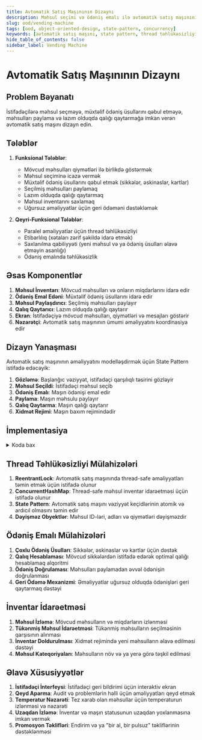 ```yaml
---
title: Avtomatik Satış Maşınının Dizaynı
description: Məhsul seçimi və ödəniş emalı ilə avtomatik satış maşınının dizaynı
slug: ood/vending-machine
tags: [ood, object-oriented-design, state-pattern, concurrency]
keywords: [avtomatik satış maşını, state pattern, thread təhlükəsizliyi, java, ödəniş emalı]
hide_table_of_contents: false
sidebar_label: Vending Machine
---
```


# Avtomatik Satış Maşınının Dizaynı

## Problem Bəyanatı

İstifadəçilərə məhsul seçməyə, müxtəlif ödəniş üsullarını qəbul etməyə, məhsulları paylama və lazım olduqda qalığı qaytarmağa imkan verən avtomatik satış maşını dizayn edin.

## Tələblər

1. **Funksional Tələblər**:
   - Mövcud məhsulları qiymətləri ilə birlikdə göstərmək
   - Məhsul seçiminə icazə vermək
   - Müxtəlif ödəniş üsullarını qəbul etmək (sikkələr, əskinaslar, kartlar)
   - Seçilmiş məhsulları paylamaq
   - Lazım olduqda qalığı qaytarmaq
   - Məhsul inventarını saxlamaq
   - Uğursuz əməliyyatlar üçün geri ödəməni dəstəkləmək

2. **Qeyri-Funksional Tələblər**:
   - Paralel əməliyyatlar üçün thread təhlükəsizliyi
   - Etibarlılıq (xətaları zərif şəkildə idarə etmək)
   - Saxlanılma qabiliyyəti (yeni məhsul və ya ödəniş üsulları əlavə etməyin asanlığı)
   - Ödəniş emalında təhlükəsizlik

## Əsas Komponentlər

1. **Məhsul İnventarı**: Mövcud məhsulları və onların miqdarlarını idarə edir
2. **Ödəniş Emal Edəni**: Müxtəlif ödəniş üsullarını idarə edir
3. **Məhsul Paylaşdırıcı**: Seçilmiş məhsulları paylayır
4. **Qalıq Qaytarıcı**: Lazım olduqda qalığı qaytarır
5. **Ekran**: İstifadəçiyə mövcud məhsulları, qiymətləri və mesajları göstərir
6. **Nəzarətçi**: Avtomatik satış maşınının ümumi əməliyyatını koordinasiya edir

## Dizayn Yanaşması

Avtomatik satış maşınının əməliyyatını modelləşdirmək üçün State Pattern istifadə edəcəyik:

1. **Gözləmə**: Başlanğıc vəziyyət, istifadəçi qarşılıqlı təsirini gözləyir
2. **Məhsul Seçildi**: İstifadəçi məhsul seçib
3. **Ödəniş Emalı**: Maşın ödənişi emal edir
4. **Paylama**: Maşın məhsulu paylayır
5. **Qalıq Qaytarma**: Maşın qalığı qaytarır
6. **Xidmət Rejimi**: Maşın baxım rejimindədir

## İmplementasiya

<details>
<summary>Koda bax</summary>

```java
import java.util.*;
import java.util.concurrent.ConcurrentHashMap;
import java.util.concurrent.locks.Lock;
import java.util.concurrent.locks.ReentrantLock;

// Məhsul sinfi
class Product {
    private final String id;
    private final String name;
    private final double price;
    private int quantity;

    public Product(String id, String name, double price, int quantity) {
        this.id = id;
        this.name = name;
        this.price = price;
        this.quantity = quantity;
    }

    public String getId() {
        return id;
    }

    public String getName() {
        return name;
    }

    public double getPrice() {
        return price;
    }

    public int getQuantity() {
        return quantity;
    }

    public void decrementQuantity() {
        if (quantity > 0) {
            quantity--;
        }
    }

    public void incrementQuantity() {
        quantity++;
    }

    @Override
    public String toString() {
        return id + ": " + name + " - $" + price + " (" + quantity + " mövcud)";
    }
}

// Ödəniş üsulu interfeysi
interface PaymentMethod {
    boolean processPayment(double amount);
    void refund(double amount);
}

// Sikkə ödəniş üsulu
class CoinPayment implements PaymentMethod {
    private final Map<Double, Integer> coinInventory;
    private final Lock lock = new ReentrantLock();

    public CoinPayment() {
        coinInventory = new HashMap<>();
        // Bəzi sikkələrlə inisializasiya et
        coinInventory.put(0.25, 20); // Çeyrek
        coinInventory.put(0.10, 20); // On sent
        coinInventory.put(0.05, 20); // Beş sent
        coinInventory.put(0.01, 20); // Sent
    }

    @Override
    public boolean processPayment(double amount) {
        // Həqiqi implementasiyada bu, sikkə qəbuledicisi aparatı ilə qarşılıqlı təsir göstərərdi
        System.out.println("$" + amount + " məbləğində sikkə ödənişini emal edirik");
        return true;
    }

    @Override
    public void refund(double amount) {
        System.out.println("$" + amount + " məbləğini sikkələrlə geri qaytarırıq");
    }

    public Map<Double, Integer> calculateChange(double amount) {
        lock.lock();
        try {
            Map<Double, Integer> change = new HashMap<>();
            double[] coinValues = {0.25, 0.10, 0.05, 0.01};

            for (double coinValue : coinValues) {
                int count = (int) (amount / coinValue);
                int available = coinInventory.getOrDefault(coinValue, 0);

                if (count > 0 && available > 0) {
                    int actualCount = Math.min(count, available);
                    change.put(coinValue, actualCount);
                    amount -= actualCount * coinValue;
                    coinInventory.put(coinValue, available - actualCount);
                }
            }

            // Əgər dəqiq qalıq verə bilmədiksə
            if (amount > 0.001) { // Ondalıq nöqtə müqayisəsi üçün kiçik epsilon istifadə edirik
                // İnventardakı dəyişiklikləri geri al
                for (Map.Entry<Double, Integer> entry : change.entrySet()) {
                    double coinValue = entry.getKey();
                    int count = entry.getValue();
                    coinInventory.put(coinValue, coinInventory.get(coinValue) + count);
                }
                return null;
            }

            return change;
        } finally {
            lock.unlock();
        }
    }
}

// Kart ödəniş üsulu
class CardPayment implements PaymentMethod {
    @Override
    public boolean processPayment(double amount) {
        // Həqiqi implementasiyada bu, kart oxucu aparatı ilə qarşılıqlı təsir göstərərdi
        System.out.println("$" + amount + " məbləğində kart ödənişini emal edirik");
        return Math.random() > 0.1; // Simulyasiya üçün 90% müvəffəqiyyət nisbəti
    }

    @Override
    public void refund(double amount) {
        System.out.println("$" + amount + " məbləğini karta geri qaytarırıq");
    }
}

// Avtomatik satış maşını vəziyyət interfeysi
interface VendingMachineState {
    void selectProduct(VendingMachine machine, String productId);
    void insertPayment(VendingMachine machine, PaymentMethod method, double amount);
    void dispenseProduct(VendingMachine machine);
    void returnChange(VendingMachine machine);
    void cancel(VendingMachine machine);
}

// Gözləmə vəziyyəti
class IdleState implements VendingMachineState {
    @Override
    public void selectProduct(VendingMachine machine, String productId) {
        Product product = machine.getInventory().get(productId);
        if (product != null && product.getQuantity() > 0) {
            machine.setSelectedProduct(product);
            machine.setDisplay("Seçildi: " + product.getName() + " - $" + product.getPrice());
            machine.setState(new ProductSelectedState());
        } else {
            machine.setDisplay("Məhsul mövcud deyil");
        }
    }

    @Override
    public void insertPayment(VendingMachine machine, PaymentMethod method, double amount) {
        machine.setDisplay("Zəhmət olmasa əvvəl məhsul seçin");
    }

    @Override
    public void dispenseProduct(VendingMachine machine) {
        machine.setDisplay("Zəhmət olmasa əvvəl məhsul seçin");
    }

    @Override
    public void returnChange(VendingMachine machine) {
        machine.setDisplay("Qaytarılacaq qalıq yoxdur");
    }

    @Override
    public void cancel(VendingMachine machine) {
        machine.setDisplay("Ləğv ediləcək heç nə yoxdur");
    }
}

// Məhsul seçilmiş vəziyyət
class ProductSelectedState implements VendingMachineState {
    @Override
    public void selectProduct(VendingMachine machine, String productId) {
        Product product = machine.getInventory().get(productId);
        if (product != null && product.getQuantity() > 0) {
            machine.setSelectedProduct(product);
            machine.setDisplay("Seçildi: " + product.getName() + " - $" + product.getPrice());
        } else {
            machine.setDisplay("Məhsul mövcud deyil");
        }
    }

    @Override
    public void insertPayment(VendingMachine machine, PaymentMethod method, double amount) {
        machine.setPaymentMethod(method);
        machine.setAmountPaid(amount);
        machine.setDisplay("Ödəniş emal edilir...");
        machine.setState(new PaymentProcessingState());
        machine.processPayment();
    }

    @Override
    public void dispenseProduct(VendingMachine machine) {
        machine.setDisplay("Zəhmət olmasa əvvəl ödəniş edin");
    }

    @Override
    public void returnChange(VendingMachine machine) {
        machine.setDisplay("Qaytarılacaq ödəniş yoxdur");
    }

    @Override
    public void cancel(VendingMachine machine) {
        machine.setSelectedProduct(null);
        machine.setDisplay("Əməliyyat ləğv edildi");
        machine.setState(new IdleState());
    }
}

// Ödəniş emalı vəziyyəti
class PaymentProcessingState implements VendingMachineState {
    @Override
    public void selectProduct(VendingMachine machine, String productId) {
        machine.setDisplay("Ödəniş davam edir, zəhmət olmasa gözləyin");
    }

    @Override
    public void insertPayment(VendingMachine machine, PaymentMethod method, double amount) {
        machine.setDisplay("Ödəniş artıq davam edir");
    }

    @Override
    public void dispenseProduct(VendingMachine machine) {
        if (machine.isPaymentSuccessful()) {
            machine.setState(new DispensingState());
            machine.dispenseProduct();
        } else {
            machine.setDisplay("Ödəniş uğursuz oldu");
            machine.setState(new IdleState());
        }
    }

    @Override
    public void returnChange(VendingMachine machine) {
        machine.setDisplay("Ödəniş davam edir, zəhmət olmasa gözləyin");
    }

    @Override
    public void cancel(VendingMachine machine) {
        machine.refundPayment();
        machine.setSelectedProduct(null);
        machine.setDisplay("Əməliyyat ləğv edildi");
        machine.setState(new IdleState());
    }
}

// Paylama vəziyyəti
class DispensingState implements VendingMachineState {
    @Override
    public void selectProduct(VendingMachine machine, String productId) {
        machine.setDisplay("Məhsul paylanır, zəhmət olmasa gözləyin");
    }

    @Override
    public void insertPayment(VendingMachine machine, PaymentMethod method, double amount) {
        machine.setDisplay("Məhsul paylanır, zəhmət olmasa gözləyin");
    }

    @Override
    public void dispenseProduct(VendingMachine machine) {
        // Artıq paylanır
    }

    @Override
    public void returnChange(VendingMachine machine) {
        machine.setState(new ReturningChangeState());
        machine.returnChange();
    }

    @Override
    public void cancel(VendingMachine machine) {
        machine.setDisplay("Ləğv etmək üçün artıq gec, məhsul paylanır");
    }
}

// Qalıq qaytarma vəziyyəti
class ReturningChangeState implements VendingMachineState {
    @Override
    public void selectProduct(VendingMachine machine, String productId) {
        machine.setDisplay("Qalıq qaytarılır, zəhmət olmasa gözləyin");
    }

    @Override
    public void insertPayment(VendingMachine machine, PaymentMethod method, double amount) {
        machine.setDisplay("Qalıq qaytarılır, zəhmət olmasa gözləyin");
    }

    @Override
    public void dispenseProduct(VendingMachine machine) {
        machine.setDisplay("Qalıq qaytarılır, zəhmət olmasa gözləyin");
    }

    @Override
    public void returnChange(VendingMachine machine) {
        // Artıq qalıq qaytarılır
    }

    @Override
    public void cancel(VendingMachine machine) {
        machine.setDisplay("Qalıq qaytarılır, zəhmət olmasa gözləyin");
    }

    public void changeReturned(VendingMachine machine) {
        machine.setDisplay("Alış-verişiniz üçün təşəkkürlər");
        machine.setState(new IdleState());
    }
}

// Xidmət rejimi vəziyyəti
class ServiceModeState implements VendingMachineState {
    @Override
    public void selectProduct(VendingMachine machine, String productId) {
        machine.setDisplay("Maşın xidmət rejimindədir");
    }

    @Override
    public void insertPayment(VendingMachine machine, PaymentMethod method, double amount) {
        machine.setDisplay("Maşın xidmət rejimindədir");
    }

    @Override
    public void dispenseProduct(VendingMachine machine) {
        machine.setDisplay("Maşın xidmət rejimindədir");
    }

    @Override
    public void returnChange(VendingMachine machine) {
        machine.setDisplay("Maşın xidmət rejimindədir");
    }

    @Override
    public void cancel(VendingMachine machine) {
        machine.setDisplay("Xidmət rejimindən çıxılır");
        machine.setState(new IdleState());
    }
}

// Avtomatik satış maşını sinfi
class VendingMachine {
    private final Map<String, Product> inventory;
    private final Lock lock;
    private VendingMachineState state;
    private String display;
    private Product selectedProduct;
    private PaymentMethod paymentMethod;
    private double amountPaid;
    private boolean paymentSuccessful;

    public VendingMachine() {
        this.inventory = new ConcurrentHashMap<>();
        this.lock = new ReentrantLock();
        this.state = new IdleState();
        this.display = "Xoş gəlmisiniz! Zəhmət olmasa məhsul seçin";

        // Bəzi məhsullarla inisializasiya et
        addProduct(new Product("A1", "Kola", 1.25, 10));
        addProduct(new Product("A2", "Diet Kola", 1.25, 10));
        addProduct(new Product("B1", "Su", 1.00, 10));
        addProduct(new Product("B2", "Qazsız Su", 1.50, 10));
        addProduct(new Product("C1", "Çips", 0.75, 10));
        addProduct(new Product("C2", "Şokolad", 1.00, 10));
    }

    public Map<String, Product> getInventory() {
        return inventory;
    }

    public void addProduct(Product product) {
        inventory.put(product.getId(), product);
    }

    public void setState(VendingMachineState state) {
        this.state = state;
    }

    public void setDisplay(String display) {
        this.display = display;
        System.out.println("Ekran: " + display);
    }

    public void setSelectedProduct(Product selectedProduct) {
        this.selectedProduct = selectedProduct;
    }

    public Product getSelectedProduct() {
        return selectedProduct;
    }

    public void setPaymentMethod(PaymentMethod paymentMethod) {
        this.paymentMethod = paymentMethod;
    }

    public void setAmountPaid(double amountPaid) {
        this.amountPaid = amountPaid;
    }

    public double getAmountPaid() {
        return amountPaid;
    }

    public boolean isPaymentSuccessful() {
        return paymentSuccessful;
    }

    public void selectProduct(String productId) {
        lock.lock();
        try {
            state.selectProduct(this, productId);
        } finally {
            lock.unlock();
        }
    }

    public void insertPayment(PaymentMethod method, double amount) {
        lock.lock();
        try {
            state.insertPayment(this, method, amount);
        } finally {
            lock.unlock();
        }
    }

    public void processPayment() {
        if (paymentMethod != null && selectedProduct != null) {
            paymentSuccessful = paymentMethod.processPayment(selectedProduct.getPrice());
            if (paymentSuccessful) {
                setDisplay("Ödəniş uğurlu oldu");
                dispenseProduct();
            } else {
                setDisplay("Ödəniş uğursuz oldu");
                refundPayment();
                setState(new IdleState());
            }
        }
    }

    public void dispenseProduct() {
        lock.lock();
        try {
            if (selectedProduct != null && selectedProduct.getQuantity() > 0) {
                setDisplay(selectedProduct.getName() + " paylanır");
                selectedProduct.decrementQuantity();

                // Paylamanı simulyasiya et
                try {
                    Thread.sleep(1000);
                } catch (InterruptedException e) {
                    Thread.currentThread().interrupt();
                }

                setDisplay("Zəhmət olmasa " + selectedProduct.getName() + " götürün");

                // Lazım olduqda qalığı hesabla
                if (amountPaid > selectedProduct.getPrice()) {
                    returnChange();
                } else {
                    setState(new IdleState());
                }
            } else {
                setDisplay("Məhsul qalmayıb");
                refundPayment();
                setState(new IdleState());
            }
        } finally {
            lock.unlock();
        }
    }

    public void returnChange() {
        lock.lock();
        try {
            if (amountPaid > selectedProduct.getPrice()) {
                double changeAmount = amountPaid - selectedProduct.getPrice();
                setDisplay("Qalıq qaytarılır: $" + String.format("%.2f", changeAmount));

                if (paymentMethod instanceof CoinPayment) {
                    Map<Double, Integer> change = ((CoinPayment) paymentMethod).calculateChange(changeAmount);
                    if (change != null) {
                        // Qalığın təfərrüatını göstər
                        StringBuilder sb = new StringBuilder("Qalığınız: ");
                        for (Map.Entry<Double, Integer> entry : change.entrySet()) {
                            sb.append(entry.getValue()).append(" x $").append(entry.getKey()).append(", ");
                        }
                        setDisplay(sb.toString());
                    } else {
                        setDisplay("Dəqiq qalıq verə bilmərik, ödənişi geri qaytarırıq");
                        refundPayment();
                    }
                }

                // Qalıq qaytarmağı simulyasiya et
                try {
                    Thread.sleep(1000);
                } catch (InterruptedException e) {
                    Thread.currentThread().interrupt();
                }

                if (state instanceof ReturningChangeState) {
                    ((ReturningChangeState) state).changeReturned(this);
                } else {
                    setState(new IdleState());
                }
            } else {
                setState(new IdleState());
            }
        } finally {
            lock.unlock();
        }
    }

    public void refundPayment() {
        if (paymentMethod != null && amountPaid > 0) {
            paymentMethod.refund(amountPaid);
            amountPaid = 0;
        }
    }

    public void cancel() {
        lock.lock();
        try {
            state.cancel(this);
        } finally {
            lock.unlock();
        }
    }

    public void enterServiceMode() {
        lock.lock();
        try {
            setDisplay("Xidmət rejiminə daxil olunur");
            setState(new ServiceModeState());
        } finally {
            lock.unlock();
        }
    }

    public void displayInventory() {
        System.out.println("Cari İnventar:");
        for (Product product : inventory.values()) {
            System.out.println(product);
        }
    }
}

// İstifadə nümunəsi
public class VendingMachineDemo {
    public static void main(String[] args) {
        VendingMachine machine = new VendingMachine();

        // İnventarı göstər
        machine.displayInventory();

        // Məhsul seç
        machine.selectProduct("A1");

        // Ödəniş et
        machine.insertPayment(new CoinPayment(), 2.00);

        // Nəticəni görmək üçün bir az gözlə
        try {
            Thread.sleep(3000);
        } catch (InterruptedException e) {
            Thread.currentThread().interrupt();
        }

        // Başqa əməliyyat et
        machine.selectProduct("C1");
        machine.insertPayment(new CardPayment(), 1.00);

        // Nəticəni görmək üçün bir az gözlə
        try {
            Thread.sleep(3000);
        } catch (InterruptedException e) {
            Thread.currentThread().interrupt();
        }

        // Əməliyyatı ləğv et
        machine.selectProduct("B2");
        machine.cancel();
    }
}
```
</details>

## Thread Təhlükəsizliyi Mülahizələri

1. **ReentrantLock**: Avtomatik satış maşınında thread-safe əməliyyatları təmin etmək üçün istifadə olunur
2. **ConcurrentHashMap**: Thread-safe məhsul inventar idarəetməsi üçün istifadə olunur
3. **State Pattern**: Avtomatik satış maşını vəziyyət keçidlərinin atomik və ardıcıl olmasını təmin edir
4. **Dəyişməz Obyektlər**: Məhsul ID-ləri, adları və qiymətləri dəyişməzdir

## Ödəniş Emalı Mülahizələri

1. **Çoxlu Ödəniş Üsulları**: Sikkələr, əskinaslar və kartlar üçün dəstək
2. **Qalıq Hesablaması**: Mövcud sikkələrdən istifadə edərək optimal qalığı hesablamaq alqoritmi
3. **Ödəniş Doğrulaması**: Məhsulları paylamadan əvvəl ödənişin doğrulanması
4. **Geri Ödəmə Mexanizmi**: Əməliyyatlar uğursuz olduqda ödənişləri geri qaytarmaq dəstəyi

## İnventar İdarəetməsi

1. **Məhsul İzləmə**: Mövcud məhsulların və miqdarların izlənməsi
2. **Tükənmiş Məhsul İdarəetməsi**: Tükənmiş məhsulların seçilməsinin qarşısının alınması
3. **İnventar Doldurulması**: Xidmət rejimində yeni məhsulların əlavə edilməsi dəstəyi
4. **Məhsul Kateqoriyaları**: Məhsulların növ və ya yerə görə təşkil edilməsi

## Əlavə Xüsusiyyətlər

1. **İstifadəçi İnterfeysi**: İstifadəçi geri bildirimi üçün interaktiv ekran
2. **Qeyd Aparma**: Audit və problemlərin həlli üçün əməliyyatları qeyd etmək
3. **Temperatur Nəzarəti**: Tez xarab olan məhsullar üçün temperaturun izlənməsi və nəzarəti
4. **Uzaqdan İzləmə**: İnventar və maşın statusunun uzaqdan yoxlanmasına imkan vermək
5. **Promosyon Təklifləri**: Endirim və ya "bir al, bir pulsuz" təkliflərinin dəstəklənməsi
